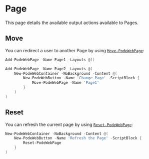 # Page

This page details the available output actions available to Pages.

## Move

You can redirect a user to another Page by using [`Move-PodeWebPage`](../../../Functions/Outputs/Move-PodeWebPage):

```powershell
Add-PodeWebPage -Name Page1 -Layouts @()

Add-PodeWebPage -Name Page2 -Layouts @(
    New-PodeWebContainer -NoBackground -Content @(
        New-PodeWebButton -Name 'Change Page' -ScriptBlock {
            Move-PodeWebPage -Name 'Page1'
        }
    )
)
```

## Reset

You can refresh the current page by using [`Reset-PodeWebPage`](../../../Functions/Outputs/Reset-PodeWebPage):

```powershell
New-PodeWebContainer -NoBackground -Content @(
    New-PodeWebButton -Name 'Refresh the Page' -ScriptBlock {
        Reset-PodeWebPage
    }
)
```
